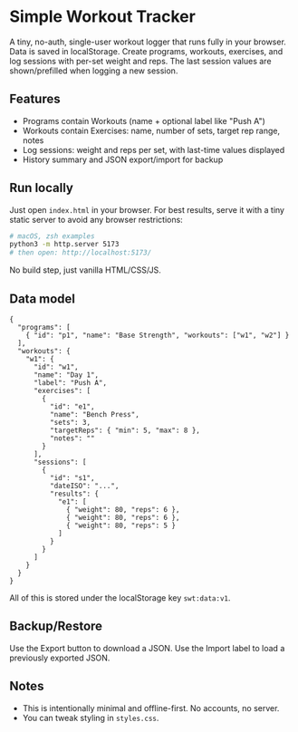 # Simple Workout Tracker

A tiny, no-auth, single-user workout logger that runs fully in your browser. Data is saved in localStorage. Create programs, workouts, exercises, and log sessions with per-set weight and reps. The last session values are shown/prefilled when logging a new session.

## Features

- Programs contain Workouts (name + optional label like "Push A")
- Workouts contain Exercises: name, number of sets, target rep range, notes
- Log sessions: weight and reps per set, with last-time values displayed
- History summary and JSON export/import for backup

## Run locally

Just open `index.html` in your browser. For best results, serve it with a tiny static server to avoid any browser restrictions:

```sh
# macOS, zsh examples
python3 -m http.server 5173
# then open: http://localhost:5173/
```

No build step, just vanilla HTML/CSS/JS.

## Data model

```jsonc
{
  "programs": [
    { "id": "p1", "name": "Base Strength", "workouts": ["w1", "w2"] }
  ],
  "workouts": {
    "w1": {
      "id": "w1",
      "name": "Day 1",
      "label": "Push A",
      "exercises": [
        {
          "id": "e1",
          "name": "Bench Press",
          "sets": 3,
          "targetReps": { "min": 5, "max": 8 },
          "notes": ""
        }
      ],
      "sessions": [
        {
          "id": "s1",
          "dateISO": "...",
          "results": {
            "e1": [
              { "weight": 80, "reps": 6 },
              { "weight": 80, "reps": 6 },
              { "weight": 80, "reps": 5 }
            ]
          }
        }
      ]
    }
  }
}
```

All of this is stored under the localStorage key `swt:data:v1`.

## Backup/Restore

Use the Export button to download a JSON. Use the Import label to load a previously exported JSON.

## Notes

- This is intentionally minimal and offline-first. No accounts, no server.
- You can tweak styling in `styles.css`.
